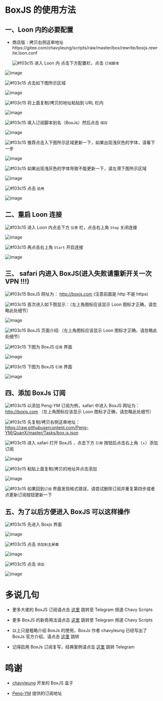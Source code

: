 # BoxJS 的使用方法

## 一、Loon 内的必要配置

- 商店版：拷贝右侧这串地址https://gitee.com/chavyleung/scripts/raw/master/box/rewrite/boxjs.rewrite.loon.conf

   ![#f03c15](https://placehold.it/15/f03c15/000000?text=+) 进入 Loon 内 点击下方配置栏，点击 `订阅脚本`

![image](https://raw.githubusercontent.com/chiupam/tutorial-image/master/Loon/Remote_Script.png)

![#f03c15](https://placehold.it/15/f03c15/000000?text=+) 点击如下图所示区域

![image](https://raw.githubusercontent.com/chiupam/tutorial-image/master/Loon/Remote_Script_1.jpg)

![#f03c15](https://placehold.it/15/f03c15/000000?text=+) 将上面复制/拷贝的地址粘贴到 URL 栏内

![image](https://raw.githubusercontent.com/chiupam/tutorial-image/master/Loon/Remote_Script_2.jpg)

![#f03c15](https://placehold.it/15/f03c15/000000?text=+) 填入订阅脚本别名（BoxJs）然后点击 `保存`

![image](https://raw.githubusercontent.com/chiupam/tutorial-image/master/Loon/Remote_Script_BoxJs_1.jpg)

![#f03c15](https://placehold.it/15/f03c15/000000?text=+) 推荐点击入下图所示区域更新一下，如果出现浅灰色的字体，请看下一步

![image](https://raw.githubusercontent.com/chiupam/tutorial-image/master/Loon/Remote_Script_BoxJs_2.jpg)

![#f03c15](https://placehold.it/15/f03c15/000000?text=+) 如果出现浅灰色的字体导致不能更新一下，请左滑下图所示区域

![image](https://raw.githubusercontent.com/chiupam/tutorial-image/master/Loon/Remote_Script_BoxJs_3.jpg)

![#f03c15](https://placehold.it/15/f03c15/000000?text=+) 点击 `启用`

![image](https://raw.githubusercontent.com/chiupam/tutorial-image/master/Loon/Remote_Script_BoxJs_4.jpg)

## 二、重启 Loon 连接

![#f03c15](https://placehold.it/15/f03c15/000000?text=+) 进入 Loon 内点击下方 `仪表` 栏，点击右上角 `Stop` 关闭连接

![image](https://raw.githubusercontent.com/chiupam/tutorial-image/master/Loon/STOP.jpg)

![#f03c15](https://placehold.it/15/f03c15/000000?text=+) 再点击右上角 `Start` 开启连接

![image](https://raw.githubusercontent.com/chiupam/tutorial-image/master/Loon/START.jpg)

## 三、 safari 内进入 BoxJS(进入失败请重新开关一次 VPN !!!)

![#f03c15](https://placehold.it/15/f03c15/000000?text=+) BoxJS 网址为： http://boxjs.com (注意前面是 http 不是 https)

![#f03c15](https://placehold.it/15/f03c15/000000?text=+) 首次进入如下图显示：（左上角图标应该显示 Loon 图标才正确，请忽略此处细节）

![image](https://raw.githubusercontent.com/chiupam/tutorial-image/master/QuantumultX/BoxJS_yingyong_1.png)

![#f03c15](https://placehold.it/15/f03c15/000000?text=+) BoxJS 页面介绍:（左上角图标应该显示 Loon 图标才正确，请忽略此处细节）

![#f03c15](https://placehold.it/15/f03c15/000000?text=+) 下图为 BoxJS `应用` 界面

![image](https://raw.githubusercontent.com/chiupam/tutorial-image/master/QuantumultX/BoxJS_yingyong_2.png)

![#f03c15](https://placehold.it/15/f03c15/000000?text=+) 下图为 BoxJS `引用` 界面

![image](https://raw.githubusercontent.com/chiupam/tutorial-image/master/QuantumultX/BoxJS_dingyue.png)

## 四、添加 BoxJs 订阅

![#f03c15](https://placehold.it/15/f03c15/000000?text=+) 以添加 Peng-YM 订阅为例，safari 中进入 BoxJS 网址为：http://boxjs.com （左上角图标应该显示 Loon 图标才正确，请忽略此处细节）

![#f03c15](https://placehold.it/15/f03c15/000000?text=+) 先复制/拷贝右侧这串地址：https://raw.githubusercontent.com/Peng-YM/QuanX/master/Tasks/box.js.json

![#f03c15](https://placehold.it/15/f03c15/000000?text=+) 进入 safari 打开 BoxJS ，点击下方 `引用` 按钮后点击右上角（+）添加订阅

![image](https://raw.githubusercontent.com/chiupam/tutorial-image/master/QuantumultX/caiyun_boxjs_2.png)

![#f03c15](https://placehold.it/15/f03c15/000000?text=+) 粘贴上面复制/拷贝的地址并点击添加

![image](https://raw.githubusercontent.com/chiupam/tutorial-image/master/QuantumultX/caiyun_boxjs_3.png)

![#f03c15](https://placehold.it/15/f03c15/000000?text=+) 如果回到`订阅` 界面发现格式错误，请尝试删除订阅并重复第四步或者点更新订阅按钮更新一下

## 五、为了以后方便进入 BoxJS 可以这样操作

![#f03c15](https://placehold.it/15/f03c15/000000?text=+) 先进入 Boxjs 界面

![image](https://raw.githubusercontent.com/chiupam/tutorial-image/master/QuantumultX/BoxJS_5.png)

![#f03c15](https://placehold.it/15/f03c15/000000?text=+) 点击 `添加到主屏幕`

![image](https://raw.githubusercontent.com/chiupam/tutorial-image/master/QuantumultX/BoxJS_6.png)

![#f03c15](https://placehold.it/15/f03c15/000000?text=+) 点击 `添加`

![image](https://raw.githubusercontent.com/chiupam/tutorial-image/master/QuantumultX/BoxJS_7.png)

# 多说几句

- 更多大佬的 BoxJS 订阅请点击 [这里](https://t.me/chavyscripts/66) 跳转至 Telegram 频道 Chavy Scripts

- 更多 BoxJS 的新奇用法请点击 [这里](https://t.me/chavyscripts) 跳转至 Telegram 频道 Chavy Scripts

- 以上只是粗略介绍 BoxJs 的使用，BoxJs 作者 chavyleung 已经写出了 BoxJs 官方介绍，请点击 [这里](https://chavyleung.gitbook.io/boxjs/) 跳转

- 记得启用 BoxJs 订阅复写，经典案例请点击 [这里](https://t.me/Loon0x00/345098) 跳转 Telegram

# 鸣谢

- [chavyleung](https://github.com/chavyleung) 开发的 BoxJS 盒子

- [Peng-YM](https://github.com/Peng-YM) 提供的订阅地址
